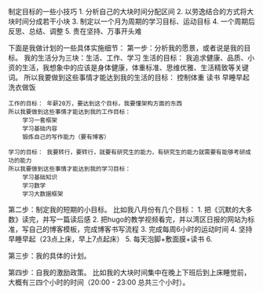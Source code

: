 

制定目标的一些小技巧
	1. 分析自己的大块时间分配区间
	2. 以劳逸结合的方式将大块时间分成若干小块
	3. 制定以一个月为周期的学习目标、运动目标
	4. 一个周期后反思、总结、调整
	5. 贵在坚持、万事开头难

下面是我做计划的一些具体实施细节：
第一步：分析我的愿景，或者说是我的目标。
我的生活分为三块：生活、工作、学习
	生活的目标： 我追求健康、品质、小资的生活，我想象中的应该是身体健康，体重标准、思维优雅、生活精致等关键词。
	所以我要做到这些事情才能达到我的生活的目标：
		控制体重
		读书
		早睡早起
		洗衣做饭

	工作的目标： 年薪20万，要达到这个目标，我要懂架构方面的东西
	所以我要做到这些事情才能达到我的工作目标：
		学习一套框架
		学习基础内容
		锻炼自己的写作能力（要有博客）

	学习的目标： 我要转行，要转行，就要有研究生的能力，有研究生的能力就需要有能够考研成功的能力
	所以我要做到这些事情才能达到我的学习目标：
		学习基础知识
		学习数学
		学习大数据框架

第二步：制定我的短期的小目标。
比如我八月份有几个目标：
	1. 把《沉默的大多数》读完，并写一篇读后感
	2. 把hugo的教学视频看完，并以湾区日报的网站为标准，写自己的博客模板，完成博客书写流程
	3. 完成每周6小时的运动时间
	4. 坚持早睡早起（23点上床，早上7点起床）
	5. 每天泡脚+敷面膜+读书
	6.

第三步：我的具体的计划。

第四步：自我的激励政策。
比如我的大块时间集中在晚上下班后到上床睡觉前，大概有三四个小时的时间（20:00 - 23:00 总共三个小时）。
